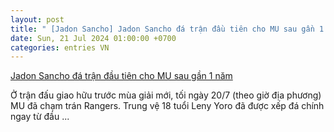 ```yaml
---
layout: post
title: " [Jadon Sancho] Jadon Sancho đá trận đầu tiên cho MU sau gần 1 năm"
date: Sun, 21 Jul 2024 01:00:00 +0700
categories: entries VN
---
```

[Jadon Sancho đá trận đầu tiên cho MU sau gần 1 năm](https://baoquocte.vn/jadon-sancho-da-tran-dau-tien-cho-mu-sau-gan-1-nam-279493.html)

Ở trận đấu giao hữu trước mùa giải mới, tối ngày 20/7 (theo giờ địa phương) MU đã chạm trán Rangers. Trung vệ 18 tuổi Leny Yoro đã được xếp đá chính ngay từ đầu ...

